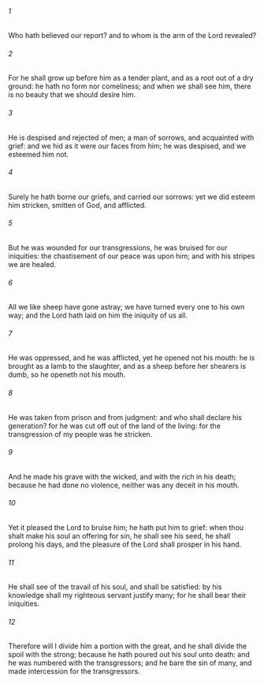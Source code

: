 ###### 1
Who hath believed our report? and to whom is the arm of the Lord revealed?

###### 2
For he shall grow up before him as a tender plant, and as a root out of a dry ground: he hath no form nor comeliness; and when we shall see him, there is no beauty that we should desire him.

###### 3
He is despised and rejected of men; a man of sorrows, and acquainted with grief: and we hid as it were our faces from him; he was despised, and we esteemed him not.

###### 4
Surely he hath borne our griefs, and carried our sorrows: yet we did esteem him stricken, smitten of God, and afflicted.

###### 5
But he was wounded for our transgressions, he was bruised for our iniquities: the chastisement of our peace was upon him; and with his stripes we are healed.

###### 6
All we like sheep have gone astray; we have turned every one to his own way; and the Lord hath laid on him the iniquity of us all.

###### 7
He was oppressed, and he was afflicted, yet he opened not his mouth: he is brought as a lamb to the slaughter, and as a sheep before her shearers is dumb, so he openeth not his mouth.

###### 8
He was taken from prison and from judgment: and who shall declare his generation? for he was cut off out of the land of the living: for the transgression of my people was he stricken.

###### 9
And he made his grave with the wicked, and with the rich in his death; because he had done no violence, neither was any deceit in his mouth.

###### 10
Yet it pleased the Lord to bruise him; he hath put him to grief: when thou shalt make his soul an offering for sin, he shall see his seed, he shall prolong his days, and the pleasure of the Lord shall prosper in his hand.

###### 11
He shall see of the travail of his soul, and shall be satisfied: by his knowledge shall my righteous servant justify many; for he shall bear their iniquities.

###### 12
Therefore will I divide him a portion with the great, and he shall divide the spoil with the strong; because he hath poured out his soul unto death: and he was numbered with the transgressors; and he bare the sin of many, and made intercession for the transgressors.

